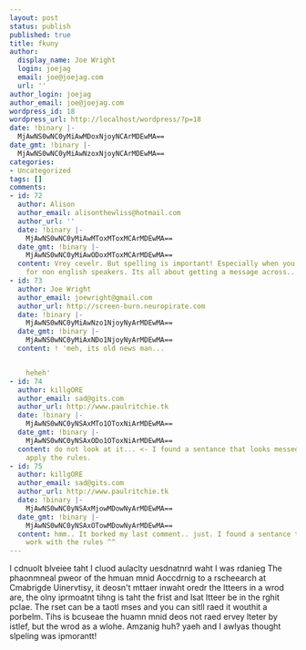 ```yaml
---
layout: post
status: publish
published: true
title: fkuny
author:
  display_name: Joe Wright
  login: joejag
  email: joe@joejag.com
  url: ''
author_login: joejag
author_email: joe@joejag.com
wordpress_id: 18
wordpress_url: http://localhost/wordpress/?p=18
date: !binary |-
  MjAwNS0wNC0yMiAwMDoxNjoyNCArMDEwMA==
date_gmt: !binary |-
  MjAwNS0wNC0yMiAwNzoxNjoyNCArMDEwMA==
categories:
- Uncategorized
tags: []
comments:
- id: 72
  author: Alison
  author_email: alisonthewliss@hotmail.com
  author_url: ''
  date: !binary |-
    MjAwNS0wNC0yMiAwMToxMToxMCArMDEwMA==
  date_gmt: !binary |-
    MjAwNS0wNC0yMiAwODoxMToxMCArMDEwMA==
  content: Vrey cevelr. But spelling is important! Especially when you're writing
    for non english speakers. Its all about getting a message across...
- id: 73
  author: Joe Wright
  author_email: joewright@gmail.com
  author_url: http://screen-burn.neuropirate.com
  date: !binary |-
    MjAwNS0wNC0yMiAwNzo1NjoyNyArMDEwMA==
  date_gmt: !binary |-
    MjAwNS0wNC0yMiAxNDo1NjoyNyArMDEwMA==
  content: ! 'meh, its old news man...


    heheh'
- id: 74
  author: killgORE
  author_email: sad@gits.com
  author_url: http://www.paulritchie.tk
  date: !binary |-
    MjAwNS0wNC0yNSAxMTo1OToxNiArMDEwMA==
  date_gmt: !binary |-
    MjAwNS0wNC0yNSAxODo1OToxNiArMDEwMA==
  content: do not look at it... <- I found a sentance that looks messed up if you
    apply the rules.
- id: 75
  author: killgORE
  author_email: sad@gits.com
  author_url: http://www.paulritchie.tk
  date: !binary |-
    MjAwNS0wNC0yNSAxMjowMDowNyArMDEwMA==
  date_gmt: !binary |-
    MjAwNS0wNC0yNSAxOTowMDowNyArMDEwMA==
  content: hmm.. It borked my last comment.. just. I found a sentance that does not
    work with the rules ^^
---
```

<p>I cdnuolt blveiee taht I cluod aulaclty uesdnatnrd waht I was rdanieg The phaonmneal pweor of the hmuan mnid Aoccdrnig to a rscheearch at Cmabrigde Uinervtisy, it deosn't mttaer inwaht oredr the ltteers in a wrod are, the olny iprmoatnt tihng is taht the frist and lsat ltteer be in the rghit pclae. The rset can be a taotl mses and you can sitll raed it wouthit a porbelm. Tihs is bcuseae the huamn mnid deos not raed ervey lteter by istlef, but the wrod as a wlohe. Amzanig huh? yaeh and I awlyas thought slpeling was ipmorantt!</p>
